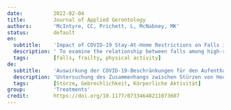 ```yaml
---
date:          2022-02-04
title:         Journal of Applied Gerontology
authors:       'McIntyre, CC, Prichett, L, McNabney, MK'
status:        default
en:
  subtitle:    'Impact of COVID-19 Stay-At-Home Restrictions on Falls in One Community of High-Risk Older Adults'
  description: ' To examine the relationship between falls among high-risk older adults at one Program of All-Inclusive Care for the Elderly (PACE) and the COVID-19 closure of its Day Health Center (DHC), which provides participants with social and rehabilitative services and contributes to their weekly physical activity. Self-reported falls during the 3 months before the DHC’s closure (“pre–COVID-19”) were compared in number and in character to falls during its closure (“COVID-19”). One thirty five participants were enrolled during the entire 6-month period; 37% (n=50) fell during this time. These participants experienced fewer falls during COVID-19 (mean=0.64) than they did pre–COVID-19 (mean=1.24). In this population of high-risk, community-dwelling older adults, an abrupt reduction in activity levels may have reduced falls. Physical activity has been shown to both increase and protect against falls in older adults. The long-term consequences of a comparably prolonged period of inactivity merit further study. '
  tags:        [falls, frailty, physical activity]
de:
  subtitle:    'Auswirkung der COVID-19-Beschränkungen für den Aufenthalt zu Hause auf Stürze in einer Gemeinschaft älterer Menschen mit hohem Risiko'
  description: 'Untersuchung des Zusammenhangs zwischen Stürzen von Hochrisikopatienten in einem Programm für die umfassende Betreuung älterer Menschen (PACE) und der Schließung des Tagesgesundheitszentrums (DHC) im Rahmen von COVID-19, das den Teilnehmern soziale und rehabilitative Dienste bietet und zu ihrer wöchentlichen körperlichen Aktivität beiträgt. Die von den Teilnehmern selbst gemeldeten Stürze in den drei Monaten vor der Schließung des DHC ("prä-COVID-19") wurden mit den Stürzen während der Schließung ("COVID-19") in Anzahl und Art verglichen. Während des gesamten Sechsmonatszeitraums waren 35 Teilnehmer eingeschrieben; 37 % (n=50) stürzten während dieser Zeit. Diese Teilnehmer stürzten während COVID-19 (Mittelwert=0,64) weniger als vor COVID-19 (Mittelwert=1,24). In dieser Population von risikoreichen, in der Gemeinschaft lebenden älteren Erwachsenen könnte eine abrupte Verringerung des Aktivitätsniveaus zu weniger Stürzen geführt haben. Es hat sich gezeigt, dass körperliche Aktivität bei älteren Erwachsenen sowohl die Zahl der Stürze erhöht als auch vor Stürzen schützt. Die langfristigen Folgen eines vergleichsweise langen Zeitraums der Inaktivität sollten weiter untersucht werden.' 
  tags:        [Stürze, Gebrechlichkeit, Körperliche Aktivität]
group:         'Treatments'
credit:        https://doi.org/10.1177/07334648211073607
---
```

